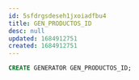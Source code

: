```yaml
---
id: 5sfdrgsdeseh1jxoiadfbu4
title: GEN_PRODUCTOS_ID
desc: null
updated: 1684912751
created: 1684912751
---
```



```sql
CREATE GENERATOR GEN_PRODUCTOS_ID;
```
